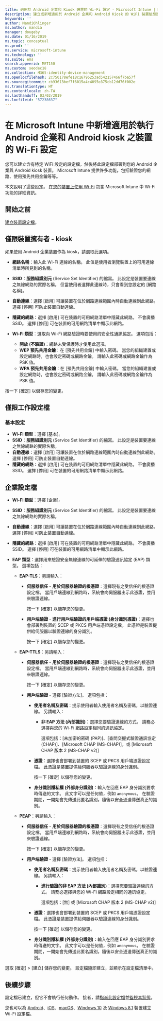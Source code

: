 ```yaml
---
title: 適用於 Android 企業和 Kiosk 裝置的 Wi-Fi 設定 - Microsoft Intune | Microsoft Docs
description: 建立或新增適用於 Android 企業和 Android Kiosk 的 WiFi 裝置組態設定檔。 請查看不同的設定，包括在 Microsoft Intune 中新增憑證、選擇 EAP 類型，以及選取驗證方法。 針對 Kiosk 裝置，也請輸入您網路的預先共用金鑰。
keywords: ''
author: MandiOhlinger
ms.author: mandia
manager: dougeby
ms.date: 01/16/2019
ms.topic: conceptual
ms.prod: ''
ms.service: microsoft-intune
ms.technology: ''
ms.suite: ems
search.appverid: MET150
ms.custom: seodec18
ms.collection: M365-identity-device-management
ms.openlocfilehash: 2c750178efe18c16796253ad542157466f7ba57f
ms.sourcegitcommit: cb93613bef7f6015a4c4095e875cb12dd76f002e
ms.translationtype: HT
ms.contentlocale: zh-TW
ms.lasthandoff: 03/02/2019
ms.locfileid: "57238637"
---
```

# <a name="add-wi-fi-settings-for-devices-running-android-enterprise-and-android-kiosk-in-microsoft-intune"></a>在 Microsoft Intune 中新增適用於執行 Android 企業和 Android kiosk 之裝置的 Wi-Fi 設定

您可以建立含有特定 WiFi 設定的設定檔，然後將此設定檔部署到您的 Android 企業與 Android kiosk 裝置。 Microsoft Intune 提供許多功能，包括驗證您的網路、使用預先共用金鑰等等。

本文說明了這些設定。 [在您的裝置上使用 Wi-Fi](wi-fi-settings-configure.md) 包含 Microsoft Intune 中 Wi-Fi 功能的詳細資訊。

## <a name="before-you-begin"></a>開始之前

[建立裝置設定檔](wi-fi-settings-configure.md#create-a-device-profile)。

## <a name="device-owner-only---kiosk"></a>僅限裝置擁有者 - kiosk

如果使用 Android 企業裝置作為 kiosk，請選取此選項。

- **網路名稱**：輸入此 Wi-Fi 連線的名稱。 此值是使用者瀏覽裝置上的可用連線清單時所見到的名稱。
- **SSID**：**服務組識別元** (Service Set Identifier) 的縮寫。 此設定是裝置要連線之無線網路的實際名稱。 但當使用者選擇此連線時，只會看到您設定的 [網路名稱]。
- **自動連線**：選擇 [啟用] 可讓裝置在位於網路連線範圍內時自動連線到此網路。 選擇 [停用] 可防止裝置自動連線。
- **隱藏的網路**：選擇 [啟用] 可在裝置的可用網路清單中隱藏此網路。 不會廣播 SSID。 選擇 [停用] 可在裝置的可用網路清單中顯示此網路。
- **Wi-Fi 類型**：選取向 Wi-Fi 網路驗證時要使用的安全性通訊協定。 選項包括：

  - **開放 (不驗證)**：網路未受保護時才使用此選項。
  - **WEP 預先共用金鑰**：在 [預先共用金鑰] 中輸入密碼。 當您的組織建置或設定網路時，也會設定密碼或網路金鑰。 請輸入此密碼或網路金鑰作為 PSK 值。
  - **WPA 預先共用金鑰**：在 [預先共用金鑰] 中輸入密碼。 當您的組織建置或設定網路時，也會設定密碼或網路金鑰。 請輸入此密碼或網路金鑰作為 PSK 值。

按一下 [確定] 以儲存您的變更。

## <a name="work-profile-only"></a>僅限工作設定檔

### <a name="basic-settings"></a>基本設定

- **Wi-Fi 類型**：選擇 [基本]。
- **SSID**：**服務組識別元** (Service Set Identifier) 的縮寫。 此設定是裝置要連線之無線網路的實際名稱。
- **自動連線**：選擇 [啟用] 可讓裝置在位於網路連線範圍內時自動連線到此網路。 選擇 [停用] 可防止裝置自動連線。
- **隱藏的網路**：選擇 [啟用] 可在裝置的可用網路清單中隱藏此網路。 不會廣播 SSID。 選擇 [停用] 可在裝置的可用網路清單中顯示此網路。

## <a name="enterprise-profile"></a>企業設定檔

- **Wi-Fi 類型**：選擇 [企業]。
- **SSID**：**服務組識別元** (Service Set Identifier) 的縮寫。 此設定是裝置要連線之無線網路的實際名稱。
- **自動連線**：選擇 [啟用] 可讓裝置在位於網路連線範圍內時自動連線到此網路。 選擇 [停用] 可防止裝置自動連線。
- **隱藏的網路**：選擇 [啟用] 可在裝置的可用網路清單中隱藏此網路。 不會廣播 SSID。 選擇 [停用] 可在裝置的可用網路清單中顯示此網路。
- **EAP 類型**：選擇用來驗證安全無線連線的可延伸的驗證通訊協定 (EAP) 類型。 選項包括： 

  - **EAP-TLS**：另請輸入：

    - **伺服器信任** - **用於伺服器驗證的根憑證**：選擇現有之受信任的根憑證設定檔。 當用戶端連線到網路時，系統會向伺服器出示此憑證，並用來驗證連線。

      按一下 [確定] 以儲存您的變更。

    - **用戶端驗證** - **進行用戶端驗證的用戶端憑證 (身分識別憑證)**：選擇也會部署到裝置的 SCEP 或 PKCS 用戶端憑證設定檔。 此憑證是裝置提供給伺服器以驗證連線的身分識別。

      按一下 [確定] 以儲存您的變更。

  - **EAP-TTLS**：另請輸入：

    - **伺服器信任** - **用於伺服器驗證的根憑證**：選擇現有之受信任的根憑證設定檔。 當用戶端連線到網路時，系統會向伺服器出示此憑證，並用來驗證連線。

      按一下 [確定] 以儲存您的變更。

    - **用戶端驗證** - 選擇 [驗證方法]。 選項包括：

      - **使用者名稱及密碼**：提示使用者輸入使用者名稱及密碼，以驗證連線。 另請輸入：
        - **非 EAP 方法 (內部識別)**：選擇您要驗證連線的方式。 請務必選擇與您的 Wi-Fi 網路設定相同的通訊協定。

          選項包括：[未加密的密碼 (PAP)]、[查問交握式驗證通訊協定 (CHAP)]、[Microsoft CHAP (MS-CHAP)]，或 [Microsoft CHAP 版本 2 (MS-CHAP v2)]

      - **憑證**：選擇也會部署到裝置的 SCEP 或 PKCS 用戶端憑證設定檔。 此憑證是裝置提供給伺服器以驗證連線的身分識別。

        按一下 [確定] 以儲存您的變更。

      - **身分識別隱私權 (外部身分識別)**：輸入在回應 EAP 身分識別要求時傳送的文字。 此文字可以是任何值，例如 `anonymous`。 在驗證期間，一開始會先傳送此匿名識別，隨後以安全通道傳送真正的識別。

  - **PEAP**：另請輸入：

    - **伺服器信任** - **用於伺服器驗證的根憑證**：選擇現有之受信任的根憑證設定檔。 當用戶端連線到網路時，系統會向伺服器出示此憑證，並用來驗證連線。

      按一下 [確定] 以儲存您的變更。

    - **用戶端驗證** - 選擇 [驗證方法]。 選項包括：

      - **使用者名稱及密碼**：提示使用者輸入使用者名稱及密碼，以驗證連線。 另請輸入：
        - **進行驗證的非 EAP 方法 (內部識別)**：選擇您要驗證連線的方式。 請務必選擇與您的 Wi-Fi 網路設定相同的通訊協定。

          選項包括：[無] 或 [Microsoft CHAP 版本 2 (MS-CHAP v2)]

      - **憑證**：選擇也會部署到裝置的 SCEP 或 PKCS 用戶端憑證設定檔。 此憑證是裝置提供給伺服器以驗證連線的身分識別。

        按一下 [確定] 以儲存您的變更。

      - **身分識別隱私權 (外部身分識別)**：輸入在回應 EAP 身分識別要求時傳送的文字。 此文字可以是任何值，例如 `anonymous`。 在驗證期間，一開始會先傳送此匿名識別，隨後以安全通道傳送真正的識別。

選取 [確定] > [建立] 儲存您的變更。 設定檔隨即建立，並顯示在設定檔清單中。

## <a name="next-steps"></a>後續步驟

設定檔已建立，但它不會執行任何動作。 接者，請[指派此設定檔](device-profile-assign.md)並[監視其狀態](device-profile-monitor.md)。

您也可以為 [Android](wi-fi-settings-android.md)、[iOS](wi-fi-settings-ios.md)、[macOS](wi-fi-settings-macos.md)、[Windows 10](wi-fi-settings-windows.md) 及 [Windows 8.1](wi-fi-settings-import-windows-8-1.md) 裝置建立 Wi-Fi 設定檔。
